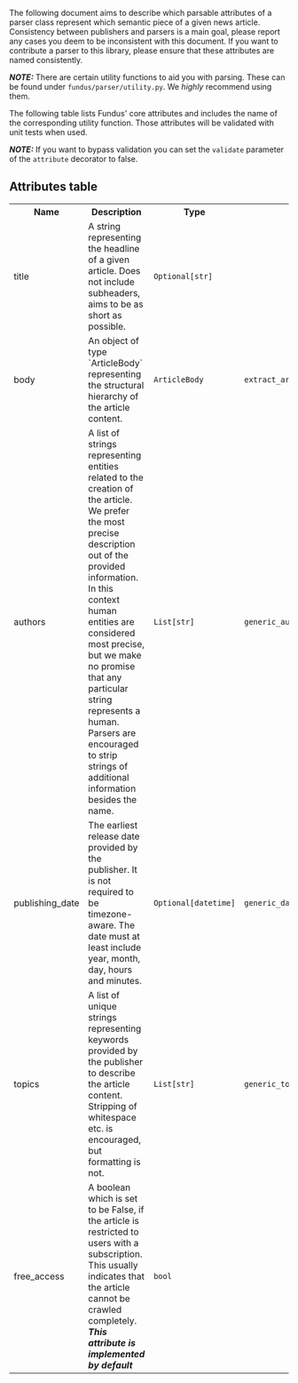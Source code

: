 The following document aims to describe which parsable attributes of a parser class represent which semantic piece of a
given news article.
Consistency between publishers and parsers is a main goal, please report any cases you deem to be inconsistent with this
document.
If you want to contribute a parser to this library, please ensure that these attributes are named consistently.

**_NOTE:_** There are certain utility functions to aid you with parsing.
These can be found under `fundus/parser/utility.py`.
We *highly* recommend using them.

The following table lists Fundus' core attributes and includes the name of the corresponding utility function.
Those attributes will be validated with unit tests when used.

**_NOTE:_** If you want to bypass validation you can set the `validate` parameter of the `attribute` decorator to false.

## Attributes table

<table class="annotations">
    <tr>
        <th>Name</th>
        <th>Description</th>
        <th>Type</th>
        <th>Utility function</th>
    </tr>
    <tr>
        <td>title</td>
        <td>A string representing the headline of a given article.
            Does not include subheaders, aims to be as short as possible.</td>
        <td><code>Optional[str]</code></td>
        <td></td>
    </tr>
    <tr>
        <td>body</td>
        <td>An object of type `ArticleBody` representing the structural hierarchy of the article content.</td>
        <td><code>ArticleBody</code></td>
        <td><code>extract_article_body_with_selector</code></td>
    </tr>
    <tr>
        <td>authors</td>
        <td>A list of strings representing entities related to the creation of the article.
            We prefer the most precise description out of the provided information. In this context human entities
            are considered most precise, but we make no promise that any particular string represents a
            human. Parsers are encouraged to strip strings of additional information besides the name.</td>
        <td><code>List[str]</code></td>
        <td><code>generic_author_parsing</code></td>
    </tr>
    <tr>
        <td>publishing_date</td>
        <td>The earliest release date provided by the publisher. It is not required to be timezone-aware.
            The date must at least include year, month, day, hours and minutes.</td>
        <td><code>Optional[datetime]</code></td>
        <td><code>generic_date_parsing</code></td>
    </tr>
    <tr>
        <td>topics</td>
        <td>A list of unique strings representing keywords provided by the publisher to describe the article content.
            Stripping of whitespace etc. is encouraged, but formatting is not.</td>
        <td><code>List[str]</code></td>
        <td><code>generic_topic_parsing</code></td>
    </tr>
    <tr>
        <td>free_access</td>
        <td>A boolean which is set to be False, if the article is restricted to users with a subscription. This usually indicates
        that the article cannot be crawled completely.
        <i><b>This attribute is implemented by default</b></i></td>
        <td><code>bool</code></td>
        <td></td>
    </tr>
</table>

